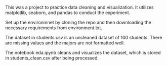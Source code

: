 This was a project to practice data cleaning and visualization. It utilizes matplotlib, seaborn, and pandas to conduct the experiment. 

Set up the environmnet by cloning the repo and then downloading the necessary requirements from environment.txt. 

The dataset in students.csv is an uncleaned dataset of 100 students. There are missing values and the majors are not formatted well. 

The notebook eda.ipynb cleans and visualizes the dataset, which is stored in students_clean.csv after being processed. 


